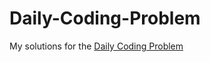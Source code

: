 # Daily-Coding-Problem
My solutions for the [Daily Coding Problem](https://www.dailycodingproblem.com/)